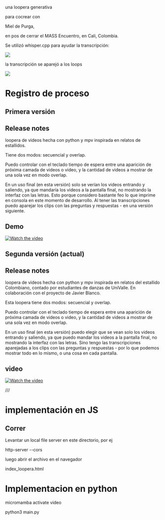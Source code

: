 una loopera generativa

para cocrear con

Miel de Purga,

en pos de cerrar el MASS Encuentro, en Cali, Colombia.

Se utilizó whisper.cpp para ayudar la transcripción:


<img src="https://i.imgur.com/QYMjJ20.png">

la transcripción se aparejó a los loops

<img src="https://i.imgur.com/HszRXVH.png">

# Registro de proceso

## Primera versión
## Release notes
loopera de videos hecha con python y mpv inspirada en relatos de estallidos.

Tiene dos modos: secuencial y overlap.

Puedo controlar con el teclado tiempo de espera entre una aparición de próxima camada de videos o video, y la cantidad de videos a mostrar de una sola vez en modo overlap.

En un uso final (en esta versión) solo se verían los videos entrando y saliendo, ya que mandaría los videos a la pantalla final, no mostrando la interfaz con las letras. Esto porque considero bastante feo lo que imprime en consola en este momento de desarrollo. Al tener las transcripciones puedo aparejar los clips con las preguntas y respuestas - en una versión siguiente.

## Demo
[![Watch the video](https://i.imgur.com/iQkfcTJ.png)](https://youtu.be/Y5y7eKpcQfQ?si=_L5aUtEooRRSbce5)


## Segunda versión (actual)
## Release notes
loopera de videos hecha con python y mpv inspirada en relatos del estallido Colombiano, contado por estudiantes de danzas de UniValle. En colaboración con el proyecto de Javier Blanco.

Esta loopera tiene dos modos: secuencial y overlap.

Puedo controlar con el teclado tiempo de espera entre una aparición de próxima camada de videos o video, y la cantidad de videos a mostrar de una sola vez en modo overlap.

En un uso final (en esta versión) puedo elegir que se vean solo los videos entrando y saliendo, ya que puedo mandar los videos a la pantalla final, no mostrando la interfaz con las letras. Sino tengo las transcripciones aparejadas a los clips con las preguntas y respuestas - por lo que podemos mostrar todo en lo mismo, o una cosa en cada pantalla.

## video
[![Watch the video](https://i.imgur.com/NfwnMr4.png)](https://www.youtube.com/watch?v=xS7I7Vy3uNs)


///

# implementación en JS
## Correr

Levantar un local file server en este directorio, por ej

http-server --cors

luego abrir el archivo en el navegador

index_loopera.html

# Implementacion en python

micromamba activate video

python3 main.py
